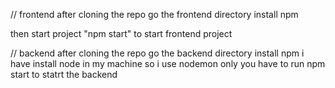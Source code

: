 // frontend 
after cloning the repo go the frontend directory install npm 

then start project "npm start" to start frontend project

// backend 
after cloning the repo go the backend directory install npm 
i have install node in my machine so i use nodemon only you have to run npm start to statrt the backend
